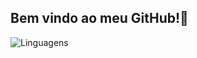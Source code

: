 ## Bem vindo ao meu GitHub!👋

![Linguagens](https://github-profile-summary-cards.vercel.app/api/cards/most-commit-language?username=alex-diasritter&theme=radical)
